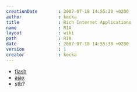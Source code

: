 ```yaml
---
creationDate        : 2007-07-18 14:55:30 +0200 
author              : kocka 
title               : Rich Internet Applications 
name                : RIA 
layout              : wiki 
path                : RIA 
date                : 2007-07-18 14:55:30 +0200 
version             : 1 
creator             : kocka 
---
```

*   [flash](flash.html)
*   [ajax](ajax.html)
*   stb?
